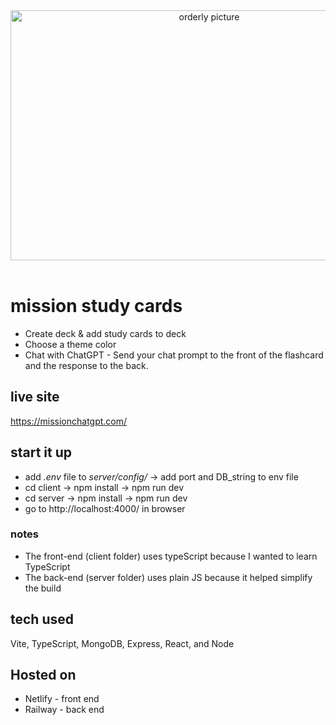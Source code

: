 <section align="center">
<a href="https://orderly.pro/" target="_blank" rel="noreferrer">
<img src="https://i.ibb.co/Qc018WP/Screenshot-2023-04-12-140059.png" alt="orderly picture" width="620" height="400"/>
</a>
</section>
  <br>
  
# mission study cards
* Create deck & add study cards to deck
* Choose a theme color
* Chat with ChatGPT - Send your chat prompt to the front of the flashcard and the response to the back.

## live site
https://missionchatgpt.com/

## start it up
* add *.env* file to *server/config/* -> add port and DB_string to env file
* cd client -> npm install -> npm run dev
* cd server -> npm install -> npm run dev
* go to http://localhost:4000/ in browser

### notes
* The front-end (client folder) uses typeScript because I wanted to learn TypeScript
* The back-end (server folder) uses plain JS because it helped simplify the build


## tech used
Vite, TypeScript, MongoDB, Express, React, and Node

## Hosted on
* Netlify - front end
* Railway - back end
